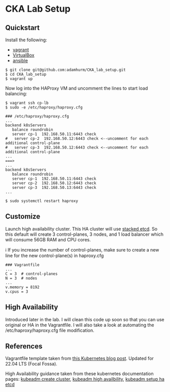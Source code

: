 # CKA Lab Setup

## Quickstart

Install the following:
- [vagrant](https://developer.hashicorp.com/vagrant/downloads)
- [VirtualBox](https://www.virtualbox.org/wiki/Linux_Downloads)
- [ansible](https://docs.ansible.com/ansible/latest/installation_guide/intro_installation.html)

```shell
$ git clone git@github.com:adamhurm/CKA_lab_setup.git
$ cd CKA_lab_setup
$ vagrant up
```


Now log into the HAProxy VM and uncomment the lines to start load balancing:

```shell
$ vagrant ssh cp-lb
$ sudo -e /etc/haproxy/haproxy.cfg

### /etc/haproxy/haproxy.cfg
...
backend k8sServers
   balance roundrobin
   server cp-1  192.168.50.11:6443 check
#   server cp-2  192.168.50.12:6443 check <--uncomment for each additional control-plane
#   server cp-3  192.168.50.12:6443 check <--uncomment for each additional control-plane
...
===>
...
backend k8sServers
   balance roundrobin
   server cp-1  192.168.50.11:6443 check
   server cp-2  192.168.50.12:6443 check
   server cp-3  192.168.50.13:6443 check
...

$ sudo systemctl restart haproxy
```


## Customize

Launch high availability cluster. This HA cluster will use [stacked etcd](https://kubernetes.io/docs/setup/production-environment/tools/kubeadm/ha-topology/#stacked-etcd-topology). So this default will create 3 control-planes, 3 nodes, and 1 load balancer which will consume 56GB RAM and   CPU cores.

ℹ️ If you increase the number of control-planes, make sure to create a new line for the new control-plane(s) in haproxy.cfg

```Vagrantfile
### Vagrantfile
...
C = 3  # control-planes
N = 3  # nodes
...
v.memory = 8192
v.cpus = 3
```

## High Availability

Introduced later in the lab. I will clean this code up soon so that you can use original or HA in the Vagrantfile. I will also take a look at automating the /etc/haproxy/haproxy.cfg file modification.


## References

Vagrantfile template taken from [this Kubernetes blog post](https://kubernetes.io/blog/2019/03/15/kubernetes-setup-using-ansible-and-vagrant/). Updated for 22.04 LTS (Focal Fossa).

High Availability guidance taken from these kubernetes documentation pages: [kubeadm create cluster](https://kubernetes.io/docs/setup/production-environment/tools/kubeadm/create-cluster-kubeadm/), [kubeadm high availbility](https://kubernetes.io/docs/setup/production-environment/tools/kubeadm/high-availability/), [kubeadm setup ha etcd](https://kubernetes.io/docs/setup/production-environment/tools/kubeadm/setup-ha-etcd-with-kubeadm/)